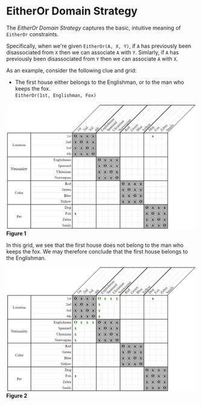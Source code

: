 
# EitherOr Domain Strategy

The *EitherOr Domain Strategy* captures the basic, intuitive meaning of `EitherOr` constraints. 

Specifically, when we're given `EitherOr(A, X, Y)`, if `A` has previously been disassociated from `X` then we can associate `A` with `Y`. Simlarly, if `A` has previously been disassociated from `Y` then we can associate `A` with `X`.

As an example, consider the following clue and grid:

- The first house either belongs to the Englishman, or to the man who keeps the fox.  
    `EitherOr(1st, Englishman, Fox)`
    
![Initial Layout](Images/EitherOrDomain_Layout_Initial.png)  
**Figure 1**

In this grid, we see that the first house does not belong to the man who keeps the fox. We may therefore conclude that the first house belongs to the Englishman.

![Conclusion](Images/EitherOrDomain_Layout_Conclusion.png)  
**Figure 2**
